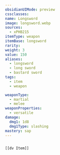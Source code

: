 ```yaml
---
obsidianUIMode: preview
cssclasses: 
name: Longsword
image: longsword.webp
sources:
  - xPHB215
itemType: weapon
itemBase: longsword
rarity: 
weight: 3
value: 150
aliases:
  - longsword
  - long sword
  - bastard sword
tags:
  - item
  - weapon

weaponType:
  - martial
  - melee
weaponProperties:
  - versatile
damage:
  dmg1: 1d8
  dmg1Type: slashing
mastery: sap
---
```


```meta-bind-embed

[[dv Item]]

```